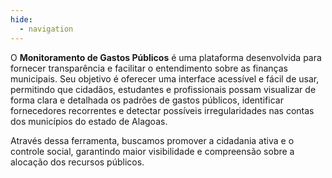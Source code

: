 ```yaml
---
hide:
  - navigation
---
```


O **Monitoramento de Gastos Públicos** é uma plataforma desenvolvida para fornecer transparência e facilitar o entendimento sobre as finanças municipais. Seu objetivo é oferecer uma interface acessível e fácil de usar, permitindo que cidadãos, estudantes e profissionais possam visualizar de forma clara e detalhada os padrões de gastos públicos, identificar fornecedores recorrentes e detectar possíveis irregularidades nas contas dos municípios do estado de Alagoas. 

Através dessa ferramenta, buscamos promover a cidadania ativa e o controle social, garantindo maior visibilidade e compreensão sobre a alocação dos recursos públicos.
